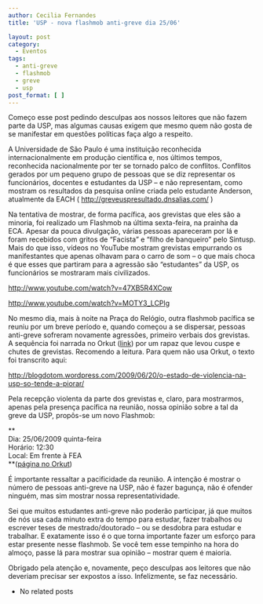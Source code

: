 ```yaml
---
author: Cecilia Fernandes
title: 'USP - nova flashmob anti-greve dia 25/06'

layout: post
category:
  - Eventos
tags:
  - anti-greve
  - flashmob
  - greve
  - usp
post_format: [ ]
---
```

Começo esse post pedindo desculpas aos nossos leitores que não fazem parte da USP, mas algumas causas exigem que mesmo quem não gosta de se manifestar em questões políticas faça algo a respeito.

A Universidade de São Paulo é uma instituição reconhecida internacionalmente em produção científica e, nos últimos tempos, reconhecida nacionalmente por ter se tornado palco de conflitos. Conflitos gerados por um pequeno grupo de pessoas que se diz representar os funcionários, docentes e estudantes da USP – e não representam, como mostram os resultados da pesquisa online criada pelo estudante Anderson, atualmente da EACH ( http://greveuspresultado.dnsalias.com/ )

Na tentativa de mostrar, de forma pacífica, aos grevistas que eles são a minoria, foi realizado um Flashmob na última sexta-feira, na prainha da ECA. Apesar da pouca divulgação, várias pessoas apareceram por lá e foram recebidos com gritos de “Facista” e “filho de banqueiro” pelo Sintusp. Mais do que isso, vídeos no YouTube mostram grevistas empurrando os manifestantes que apenas olhavam para o carro de som – o que mais choca é que esses que partiram para a agressão são “estudantes” da USP, os funcionários se mostraram mais civilizados.

http://www.youtube.com/watch?v=47XB5R4XCow

http://www.youtube.com/watch?v=MOTY3_LCPlg

No mesmo dia, mais à noite na Praça do Relógio, outra flashmob pacífica se reuniu por um breve período e, quando começou a se dispersar, pessoas anti-greve sofreram novamente agressões, primeiro verbais dos grevistas. A sequência foi narrada no Orkut ([link][1]) por um rapaz que levou cuspe e chutes de grevistas. Recomendo a leitura. Para quem não usa Orkut, o texto foi transcrito aqui:

http://blogdotom.wordpress.com/2009/06/20/o-estado-de-violencia-na-usp-so-tende-a-piorar/

Pela recepção violenta da parte dos grevistas e, claro, para mostrarmos, apenas pela presença pacífica na reunião, nossa opinião sobre a tal da greve da USP, propôs-se um novo Flashmob:

**  
Dia: 25/06/2009 quinta-feira  
Horário: 12:30  
Local: Em frente à FEA  
**([página no Orkut][2])

É importante ressaltar a pacificidade da reunião. A intenção é mostrar o número de pessoas anti-greve na USP, não é fazer bagunça, não é ofender ninguém, mas sim mostrar nossa representatividade.

Sei que muitos estudantes anti-greve não poderão participar, já que muitos de nós usa cada minuto extra do tempo para estudar, fazer trabalhos ou escrever teses de mestrado/doutorado – ou se desdobra para estudar e trabalhar. E exatamente isso é o que torna importante fazer um esforço para estar presente nesse flashmob. Se você tem esse tempinho na hora do almoço, passe lá para mostrar sua opinião – mostrar quem é maioria.

Obrigado pela atenção e, novamente, peço desculpas aos leitores que não deveriam precisar ser expostos a isso. Infelizmente, se faz necessário. 

*   No related posts












 [1]: http://www.orkut.com.br/Main#CommMsgs.aspx?cmm=35362&tid=5349161641509978921&na=1&nst=1
 [2]: http://www.orkut.com.br/Main#CommMsgs.aspx?cmm=35362&tid=5349430734103718728&na=1&nst=1





